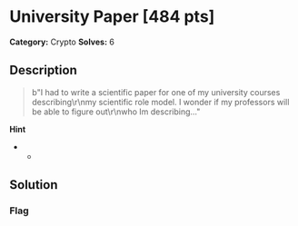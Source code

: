 # University Paper [484 pts]

**Category:** Crypto
**Solves:** 6

## Description
>b"I had to write a scientific paper for one of my university courses describing\r\nmy scientific role model. I wonder if my professors will be able to figure out\r\nwho Im describing..."

**Hint**
* -

## Solution

### Flag

